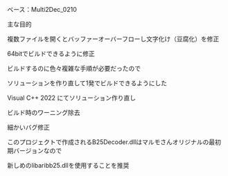 ベース：Multi2Dec_0210

主な目的

複数ファイルを開くとバッファーオーバーフローし文字化け（豆腐化）を修正

64bitでビルドできるように修正

ビルドするのに色々複雑な手順が必要だったので

ソリューションを作り直して1発でビルドできるようにした


Visual C++ 2022 にてソリューション作り直し

ビルド時のワーニング除去

細かいバグ修正


このプロジェクトで作成されるB25Decoder.dllはマルモさんオリジナルの最初期バージョンなので

新しめのlibaribb25.dllを使用することを推奨

